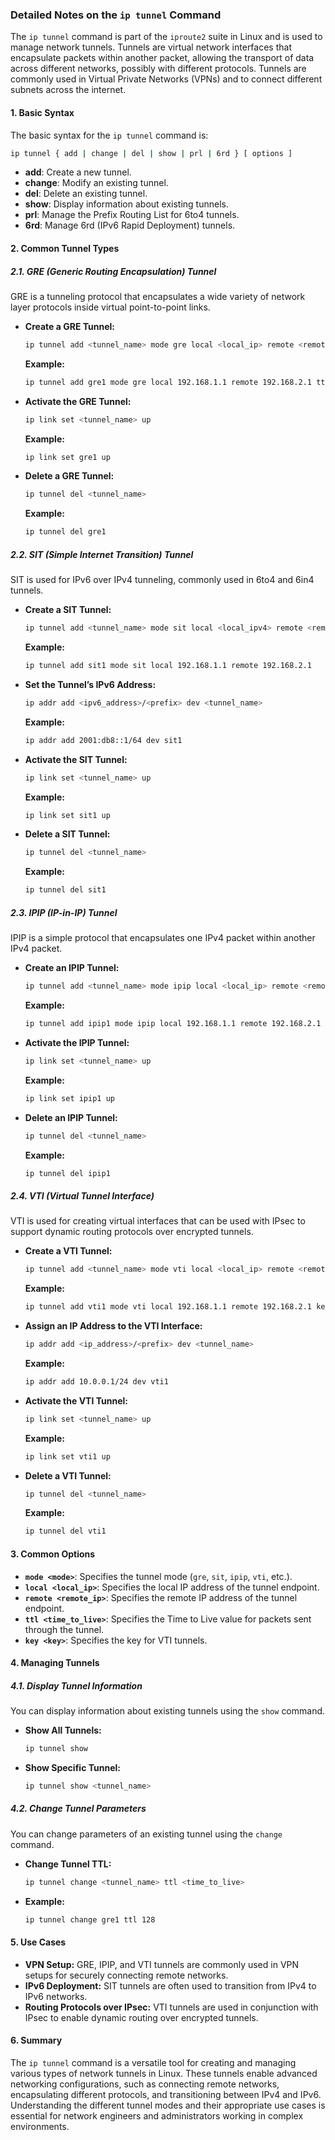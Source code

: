 ### Detailed Notes on the `ip tunnel` Command

The `ip tunnel` command is part of the `iproute2` suite in Linux and is used to manage network tunnels. Tunnels are virtual network interfaces that encapsulate packets within another packet, allowing the transport of data across different networks, possibly with different protocols. Tunnels are commonly used in Virtual Private Networks (VPNs) and to connect different subnets across the internet.

#### **1. Basic Syntax**

The basic syntax for the `ip tunnel` command is:

```bash
ip tunnel { add | change | del | show | prl | 6rd } [ options ]
```

- **add**: Create a new tunnel.
- **change**: Modify an existing tunnel.
- **del**: Delete an existing tunnel.
- **show**: Display information about existing tunnels.
- **prl**: Manage the Prefix Routing List for 6to4 tunnels.
- **6rd**: Manage 6rd (IPv6 Rapid Deployment) tunnels.

#### **2. Common Tunnel Types**

##### **2.1. GRE (Generic Routing Encapsulation) Tunnel**
GRE is a tunneling protocol that encapsulates a wide variety of network layer protocols inside virtual point-to-point links.

- **Create a GRE Tunnel:**
  ```bash
  ip tunnel add <tunnel_name> mode gre local <local_ip> remote <remote_ip> ttl <time_to_live>
  ```

  **Example:**
  ```bash
  ip tunnel add gre1 mode gre local 192.168.1.1 remote 192.168.2.1 ttl 255
  ```

- **Activate the GRE Tunnel:**
  ```bash
  ip link set <tunnel_name> up
  ```

  **Example:**
  ```bash
  ip link set gre1 up
  ```

- **Delete a GRE Tunnel:**
  ```bash
  ip tunnel del <tunnel_name>
  ```

  **Example:**
  ```bash
  ip tunnel del gre1
  ```

##### **2.2. SIT (Simple Internet Transition) Tunnel**
SIT is used for IPv6 over IPv4 tunneling, commonly used in 6to4 and 6in4 tunnels.

- **Create a SIT Tunnel:**
  ```bash
  ip tunnel add <tunnel_name> mode sit local <local_ipv4> remote <remote_ipv4>
  ```

  **Example:**
  ```bash
  ip tunnel add sit1 mode sit local 192.168.1.1 remote 192.168.2.1
  ```

- **Set the Tunnel’s IPv6 Address:**
  ```bash
  ip addr add <ipv6_address>/<prefix> dev <tunnel_name>
  ```

  **Example:**
  ```bash
  ip addr add 2001:db8::1/64 dev sit1
  ```

- **Activate the SIT Tunnel:**
  ```bash
  ip link set <tunnel_name> up
  ```

  **Example:**
  ```bash
  ip link set sit1 up
  ```

- **Delete a SIT Tunnel:**
  ```bash
  ip tunnel del <tunnel_name>
  ```

  **Example:**
  ```bash
  ip tunnel del sit1
  ```

##### **2.3. IPIP (IP-in-IP) Tunnel**
IPIP is a simple protocol that encapsulates one IPv4 packet within another IPv4 packet.

- **Create an IPIP Tunnel:**
  ```bash
  ip tunnel add <tunnel_name> mode ipip local <local_ip> remote <remote_ip>
  ```

  **Example:**
  ```bash
  ip tunnel add ipip1 mode ipip local 192.168.1.1 remote 192.168.2.1
  ```

- **Activate the IPIP Tunnel:**
  ```bash
  ip link set <tunnel_name> up
  ```

  **Example:**
  ```bash
  ip link set ipip1 up
  ```

- **Delete an IPIP Tunnel:**
  ```bash
  ip tunnel del <tunnel_name>
  ```

  **Example:**
  ```bash
  ip tunnel del ipip1
  ```

##### **2.4. VTI (Virtual Tunnel Interface)**
VTI is used for creating virtual interfaces that can be used with IPsec to support dynamic routing protocols over encrypted tunnels.

- **Create a VTI Tunnel:**
  ```bash
  ip tunnel add <tunnel_name> mode vti local <local_ip> remote <remote_ip> key <key>
  ```

  **Example:**
  ```bash
  ip tunnel add vti1 mode vti local 192.168.1.1 remote 192.168.2.1 key 42
  ```

- **Assign an IP Address to the VTI Interface:**
  ```bash
  ip addr add <ip_address>/<prefix> dev <tunnel_name>
  ```

  **Example:**
  ```bash
  ip addr add 10.0.0.1/24 dev vti1
  ```

- **Activate the VTI Tunnel:**
  ```bash
  ip link set <tunnel_name> up
  ```

  **Example:**
  ```bash
  ip link set vti1 up
  ```

- **Delete a VTI Tunnel:**
  ```bash
  ip tunnel del <tunnel_name>
  ```

  **Example:**
  ```bash
  ip tunnel del vti1
  ```

#### **3. Common Options**

- **`mode <mode>`**: Specifies the tunnel mode (`gre`, `sit`, `ipip`, `vti`, etc.).
- **`local <local_ip>`**: Specifies the local IP address of the tunnel endpoint.
- **`remote <remote_ip>`**: Specifies the remote IP address of the tunnel endpoint.
- **`ttl <time_to_live>`**: Specifies the Time to Live value for packets sent through the tunnel.
- **`key <key>`**: Specifies the key for VTI tunnels.

#### **4. Managing Tunnels**

##### **4.1. Display Tunnel Information**
You can display information about existing tunnels using the `show` command.

- **Show All Tunnels:**
  ```bash
  ip tunnel show
  ```

- **Show Specific Tunnel:**
  ```bash
  ip tunnel show <tunnel_name>
  ```

##### **4.2. Change Tunnel Parameters**
You can change parameters of an existing tunnel using the `change` command.

- **Change Tunnel TTL:**
  ```bash
  ip tunnel change <tunnel_name> ttl <time_to_live>
  ```

- **Example:**
  ```bash
  ip tunnel change gre1 ttl 128
  ```

#### **5. Use Cases**

- **VPN Setup:** GRE, IPIP, and VTI tunnels are commonly used in VPN setups for securely connecting remote networks.
- **IPv6 Deployment:** SIT tunnels are often used to transition from IPv4 to IPv6 networks.
- **Routing Protocols over IPsec:** VTI tunnels are used in conjunction with IPsec to enable dynamic routing over encrypted tunnels.

#### **6. Summary**

The `ip tunnel` command is a versatile tool for creating and managing various types of network tunnels in Linux. These tunnels enable advanced networking configurations, such as connecting remote networks, encapsulating different protocols, and transitioning between IPv4 and IPv6. Understanding the different tunnel modes and their appropriate use cases is essential for network engineers and administrators working in complex environments.